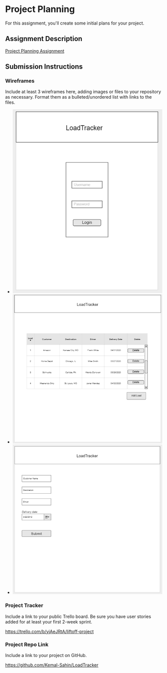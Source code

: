 # Project Planning
For this assignment, you'll create some initial plans for your project.

## Assignment Description
[Project Planning Assignment](https://education.launchcode.org/liftoff/modules/assignments/project-planning)

## Submission Instructions

### Wireframes

Include at least 3 wireframes here, adding images or files to your repository as necessary. Format them as a bulleted/unordered list with links to the files.
* ![Wireframe - Login Page](/images/LoadTrackerLanding.PNG)
* ![Wireframe - Main Page](/images/LoadTrackerMain.PNG)
* ![Wireframe - Add Page](/images/LoadTrackerAdd.PNG)
### Project Tracker

Include a link to your public Trello board. Be sure you have user stories added for at least your first 2-week sprint.

https://trello.com/b/yjAeJRtA/liftoff-project

### Project Repo Link

Include a link to your project on GitHub.

https://github.com/Kemal-Sahin/LoadTracker
